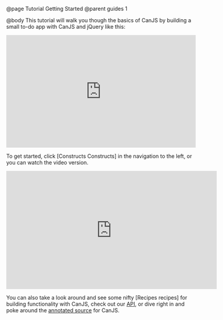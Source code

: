 @page Tutorial Getting Started
@parent guides 1

@body
This tutorial will walk you though the basics of CanJS by building a small
to-do app with CanJS and jQuery like this:

<iframe src="http://jsfiddle.net/donejs/c3bfy/embedded/result,html,js,css" frameborder="0" allowfullscreen style="width: 100%; height: 300px;"></iframe>

To get started, click [Constructs Constructs] in the navigation to the left, or you can watch the video version.

<iframe width="560" height="315" src="http://www.youtube.com/embed/GdT4Oq6ZQ68" frameborder="0" allowfullscreen></iframe>

You can also take a look around and see some nifty [Recipes recipes] for building functionality with CanJS, check out
our [API](../docs/index.html), or dive right in and poke around the [annotated source](http://canjs.com/release/latest/docs/can.jquery.html) for CanJS.